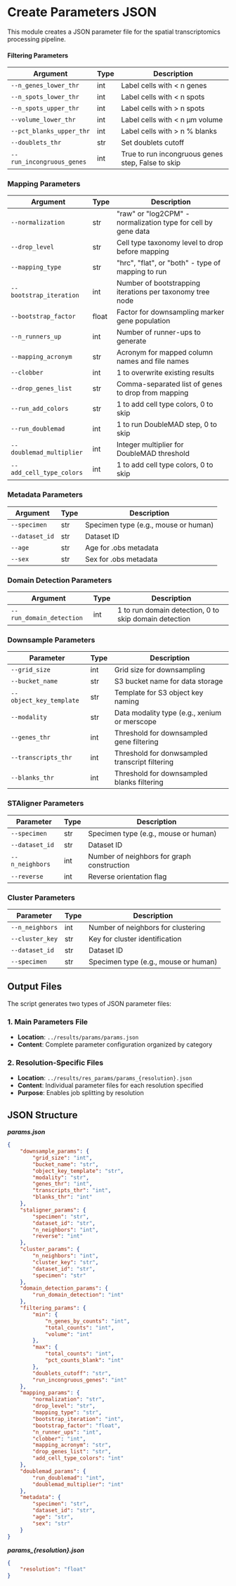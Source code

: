 # Create Parameters JSON
This module creates a JSON parameter file for the spatial transcriptomics processing pipeline. 

#### Filtering Parameters

| Argument | Type | Description |
|----------|------|-------------|
| `--n_genes_lower_thr` | int | Label cells with < n genes |
| `--n_spots_lower_thr` | int | Label cells with < n spots |
| `--n_spots_upper_thr` | int | Label cells with > n spots |
| `--volume_lower_thr` | int | Label cells with < n µm volume |
| `--pct_blanks_upper_thr` | int | Label cells with > n % blanks |
| `--doublets_thr` | str | Set doublets cutoff |
| `--run_incongruous_genes` | int | True to run incongruous genes step, False to skip |

### Mapping Parameters

| Argument | Type | Description |
|----------|------|-------------|
| `--normalization` | str | "raw" or "log2CPM" - normalization type for cell by gene data |
| `--drop_level` | str | Cell type taxonomy level to drop before mapping |
| `--mapping_type` | str | "hrc", "flat", or "both" - type of mapping to run |
| `--bootstrap_iteration` | int | Number of bootstrapping iterations per taxonomy tree node |
| `--bootstrap_factor` | float | Factor for downsampling marker gene population |
| `--n_runners_up` | int | Number of runner-ups to generate |
| `--mapping_acronym` | str | Acronym for mapped column names and file names |
| `--clobber` | int | 1 to overwrite existing results |
| `--drop_genes_list` | str | Comma-separated list of genes to drop from mapping |
| `--run_add_colors` | str | 1 to add cell type colors, 0 to skip |
| `--run_doublemad` | int | 1 to run DoubleMAD step, 0 to skip |
| `--doublemad_multiplier` | int | Integer multiplier for DoubleMAD threshold |
| `--add_cell_type_colors` | int | 1 to add cell type colors, 0 to skip |

### Metadata Parameters

| Argument | Type | Description |
|----------|------|-------------|
| `--specimen` | str | Specimen type (e.g., mouse or human) |
| `--dataset_id` | str | Dataset ID |
| `--age` | str | Age for .obs metadata |
| `--sex` | str | Sex for .obs metadata |

### Domain Detection Parameters

| Argument | Type | Description |
|----------|------|-------------|
| `--run_domain_detection` | int | 1 to run domain detection, 0 to skip domain detection |

### Downsample Parameters
| Parameter | Type | Description |
|-----------|------|-------------|
| `--grid_size` | int | Grid size for downsampling |
| `--bucket_name` | str | S3 bucket name for data storage |
| `--object_key_template` | str | Template for S3 object key naming |
| `--modality` | str | Data modality type (e.g., xenium or merscope |
| `--genes_thr` | int | Threshold for downsampled gene filtering |
| `--transcripts_thr` | int | Threshold for donwsampled transcript filtering |
| `--blanks_thr` | int | Threshold for downsampled blanks filtering |

### STAligner Parameters
| Parameter | Type | Description |
|-----------|------|-------------|
| `--specimen` | str | Specimen type (e.g., mouse or human)|
| `--dataset_id` | str | Dataset ID |
| `--n_neighbors` | int | Number of neighbors for graph construction |
| `--reverse` | int | Reverse orientation flag |

### Cluster Parameters
| Parameter | Type | Description |
|-----------|------|-------------|
| `--n_neighbors` | int | Number of neighbors for clustering |
| `--cluster_key` | str | Key for cluster identification |
| `--dataset_id` | str | Dataset ID |
| `--specimen` | str | Specimen type (e.g., mouse or human) |


## Output Files

The script generates two types of JSON parameter files:

### 1. Main Parameters File
- **Location**: `../results/params/params.json`
- **Content**: Complete parameter configuration organized by category

### 2. Resolution-Specific Files
- **Location**: `../results/res_params/params_{resolution}.json`
- **Content**: Individual parameter files for each resolution specified
- **Purpose**: Enables job splitting by resolution

## JSON Structure
***params.json***
```json
{
    "downsample_params": {
        "grid_size": "int",
        "bucket_name": "str",
        "object_key_template": "str",
        "modality": "str",
        "genes_thr": "int",
        "transcripts_thr": "int",
        "blanks_thr": "int"
    },
    "staligner_params": {
        "specimen": "str",
        "dataset_id": "str",
        "n_neighbors": "int",
        "reverse": "int"
    },
    "cluster_params": {
        "n_neighbors": "int",
        "cluster_key": "str",
        "dataset_id": "str",
        "specimen": "str"
    },
    "domain_detection_params": {
        "run_domain_detection": "int"
    },
    "filtering_params": {
        "min": {
            "n_genes_by_counts": "int",
            "total_counts": "int",
            "volume": "int"
        },
        "max": {
            "total_counts": "int",
            "pct_counts_blank": "int"
        },
        "doublets_cutoff": "str",
        "run_incongruous_genes": "int"
    },
    "mapping_params": {
        "normalization": "str",
        "drop_level": "str",
        "mapping_type": "str",
        "bootstrap_iteration": "int",
        "bootstrap_factor": "float",
        "n_runner_ups": "int",
        "clobber": "int",
        "mapping_acronym": "str",
        "drop_genes_list": "str",
        "add_cell_type_colors": "int"
    },
    "doublemad_params": {
        "run_doublemad": "int",
        "doublemad_multiplier": "int"
    },
    "metadata": {
        "specimen": "str",
        "dataset_id": "str",
        "age": "str",
        "sex": "str"
    }
}
```
***params_{resolution}.json***
```json
{
    "resolution": "float"
}
```
